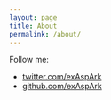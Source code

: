 ```yaml
---
layout: page
title: About
permalink: /about/
---
```


Follow me:

* [twitter.com/exAspArk](https://twitter.com/exAspArk)
* [github.com/exAspArk](https://github.com/exAspArk)
